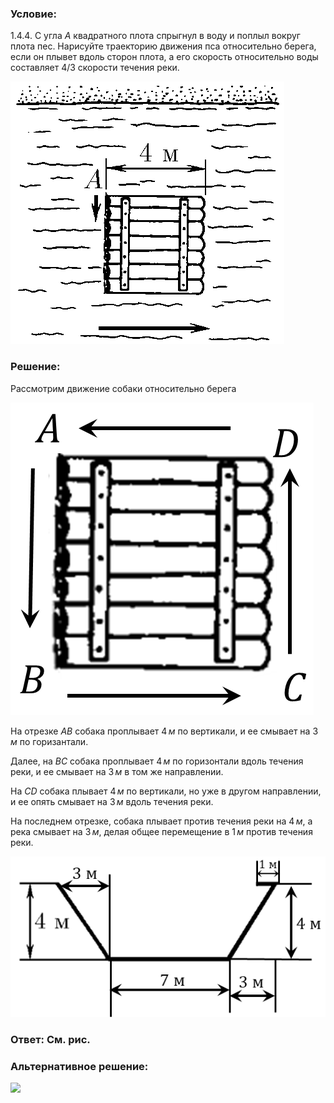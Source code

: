 ###  Условие:

$1.4.4.$ С угла $A$ квадратного плота спрыгнул в воду и поплыл вокруг плота пес. Нарисуйте траекторию движения пса относительно берега, если он плывет вдоль сторон плота, а его скорость относительно воды составляет $4/3$ скорости течения реки.

![ К задаче 1.4.4 |438x420, 34%](../../img/1.4.4/statement.png)

###  Решение:

Рассмотрим движение собаки относительно берега

![|485x500, 26%](../../img/1.4.4/draw.png)

На отрезке $AB$ собака проплывает $4\, м$ по вертикали, и ее смывает на $3\, м$ по горизантали.

Далее, на $BC$ собака проплывает $4\, м$ по горизонтали вдоль течения реки, и ее смывает на $3\, м$ в том же направлении.

На $CD$ собака плывает $4\, м$ по вертикали, но уже в другом направлении, и ее опять смывает на $3\, м$ вдоль течения реки.

На последнем отрезке, собака плывает против течения реки на $4\, м$, а река смывает на $3\, м$, делая общее перемещение в $1\, м$ против течения реки.

![|532x272, 51%](../../img/1.4.4/ans.png)

###  Ответ: См. рис.

###  Альтернативное решение:

![](https://www.youtube.com/embed/P-e_tycQIpo?t=108)